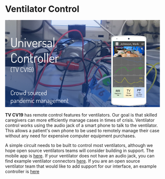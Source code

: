 # Ventilator Control

![](landing/Splash.png) 

**TV CV19** has remote control features for ventilators. Our goal is that skilled caregivers can more efficiently manage cases in times of crisis.
Ventilator control works using the audio jack of a smart phone to talk to the ventilator. This allows a patient's own phone to be used to remotely manage their case without any need for expensive computer equipment purchases.

A simple circuit needs to be built to control most ventilators, although we hope open source ventilators teams will consider building in support. The mobile app is [here](/mobileapp). If your ventilator does not have an audio jack, you can find example ventilator connectors [here](hardwareadapters/ventilatorconnectors). If you are an open source ventilator team that would like to add support for our interface, an example controller is [here](hardwareadapters/ventilatorcontrollers)